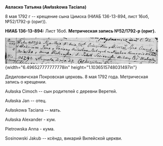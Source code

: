 **Авласко Татьяна (Awłaskowa Taciana)**

8 мая 1792 г -- крещение сына Цимоха (НИАБ 136-13-894, лист 16об,
№52/1792-р (ориг)).

**НИАБ 136-13-894:** Лист 16об. **Метрическая запись №52/1792-р
(ориг).**

![](./media/63b8160931bb2736dfc7282361b94bdfd5388732.png){width="6.496527777777778in"
height="1.1036515748031497in"}

Дедиловичская Покровская церковь. 8 мая 1792 года. Метрическая запись о
крещении.

Aułaska Cimoch -- сын родителей с деревни Веретей.

Aułaska Jan -- отец.

Aułaskowa Taciana -- мать.

Aułaska Alexander - кум.

Pietrowska Anna - кума.

Sosinowski Jakub -- ксёндз, викарий Вилейской церкви.
